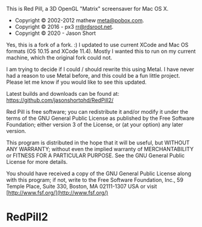 This is Red Pill, a 3D OpenGL "Matrix" screensaver for Mac OS X.
* Copyright © 2002-2012 mathew <meta@pobox.com>.
* Copyright © 2016 - px3 <rr@rdsroot.net>.
* Copyright © 2020 - Jason Short 

Yes, this is a fork of a fork.  :)
I updated to use current XCode and Mac OS formats (OS 10.15 and XCode 11.4).  Mostly I wanted this to run on my current machine, which the original fork could not.

I am trying to decide if I could / should rewrite this using Metal.  I have never had a reason to use Metal before, and this could be a fun little project.  Please let me know if you would like to see this updated.

Latest builds and downloads can be found at: https://github.com/jasonshortphd/RedPill2/


Red Pill is free software; you can redistribute it and/or modify
it under the terms of the GNU General Public License as published by
the Free Software Foundation; either version 3 of the License, or
(at your option) any later version.

This program is distributed in the hope that it will be useful,
but WITHOUT ANY WARRANTY; without even the implied warranty of
MERCHANTABILITY or FITNESS FOR A PARTICULAR PURPOSE.  See the
GNU General Public License for more details.

You should have received a copy of the GNU General Public License
along with this program; if not, write to the Free Software
Foundation, Inc., 59 Temple Place, Suite 330, Boston, MA  02111-1307  USA
or visit [http://www.fsf.org/](http://www.fsf.org/)


# RedPill2
